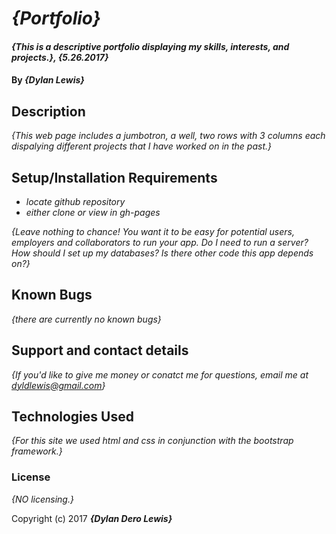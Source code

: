 # _{Portfolio}_

#### _{This is a descriptive portfolio displaying my skills, interests, and projects.}, {5.26.2017}_

#### By _**{Dylan Lewis}**_

## Description

_{This web page includes a jumbotron, a well, two rows with 3 columns each dispalying different projects that I have worked on in the past.}_

## Setup/Installation Requirements

* _locate github repository_
* _either clone or view in gh-pages_


_{Leave nothing to chance! You want it to be easy for potential users, employers and collaborators to run your app. Do I need to run a server? How should I set up my databases? Is there other code this app depends on?}_

## Known Bugs

_{there are currently no known bugs}_

## Support and contact details

_{If you'd like to give me money or conatct me for questions, email me at dyldlewis@gmail.com}_

## Technologies Used

_{For this site we used html and css in conjunction with the bootstrap framework.}_

### License

*{NO licensing.}*

Copyright (c) 2017 **_{Dylan Dero Lewis}_**
